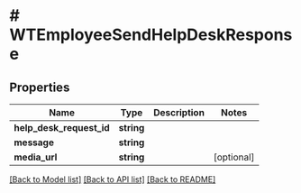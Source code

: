 # # WTEmployeeSendHelpDeskResponse

## Properties

Name | Type | Description | Notes
------------ | ------------- | ------------- | -------------
**help_desk_request_id** | **string** |  |
**message** | **string** |  |
**media_url** | **string** |  | [optional]

[[Back to Model list]](../../README.md#models) [[Back to API list]](../../README.md#endpoints) [[Back to README]](../../README.md)
